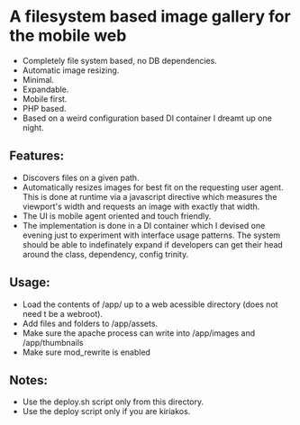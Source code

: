 # A filesystem based image gallery for the mobile web

* Completely file system based, no DB dependencies.
* Automatic image resizing.
* Minimal.
* Expandable.
* Mobile first.
* PHP based.
* Based on a weird configuration based DI container I dreamt
  up one night.
  
## Features:
* Discovers files on a given path.
* Automatically resizes images for best fit on the requesting 
  user agent. This is done at runtime via a javascript 
  directive which measures the viewport's width and requests
  an image with exactly that width.
* The UI is mobile agent oriented and touch friendly.
* The implementation is done in a DI container which I 
  devised one evening just to experiment with interface usage
  patterns. The system should be able to indefinately expand 
  if developers can get their head around the class, 
  dependency, config trinity.

## Usage:
* Load the contents of /app/ up to a web acessible directory 
  (does not need t be a webroot).
* Add files and folders to /app/assets.
* Make sure the apache process can write into /app/images and 
  /app/thumbnails
* Make sure mod_rewrite is enabled

## Notes:
* Use the deploy.sh script only from this directory.
* Use the deploy script only if you are kiriakos.

